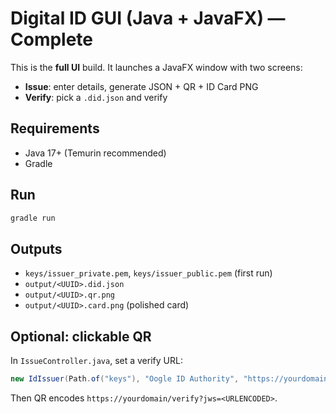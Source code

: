 # Digital ID GUI (Java + JavaFX) — Complete

This is the **full UI** build. It launches a JavaFX window with two screens:
- **Issue**: enter details, generate JSON + QR + ID Card PNG
- **Verify**: pick a `.did.json` and verify

## Requirements
- Java 17+ (Temurin recommended)
- Gradle

## Run
```bash
gradle run
```

## Outputs
- `keys/issuer_private.pem`, `keys/issuer_public.pem` (first run)
- `output/<UUID>.did.json`
- `output/<UUID>.qr.png`
- `output/<UUID>.card.png` (polished card)

## Optional: clickable QR
In `IssueController.java`, set a verify URL:
```java
new IdIssuer(Path.of("keys"), "Oogle ID Authority", "https://yourdomain/verify");
```
Then QR encodes `https://yourdomain/verify?jws=<URLENCODED>`.
